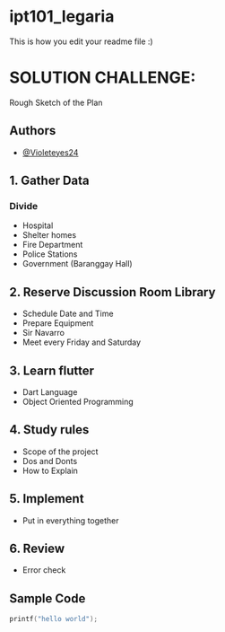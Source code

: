 # ipt101_legaria
This is how you edit your readme file :)

# SOLUTION CHALLENGE: 
Rough Sketch of the Plan

## Authors
   - [@Violeteyes24](https://github.com/Violeteyes24)

## 1. Gather Data

### Divide
- Hospital
- Shelter homes
- Fire Department
- Police Stations
- Government (Baranggay Hall)

## 2. Reserve Discussion Room Library
- Schedule Date and Time
- Prepare Equipment
- Sir Navarro
- Meet every Friday and Saturday 

## 3. Learn flutter
- Dart Language
- Object Oriented Programming

## 4. Study rules
- Scope of the project
- Dos and Donts
- How to Explain

## 5. Implement 
- Put in everything together

## 6. Review
- Error check

## Sample Code

```c
printf("hello world");
```
